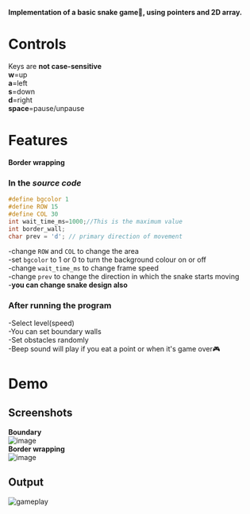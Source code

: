 **Implementation of a basic snake game🐍, using pointers and 2D array.**  
# Controls  
Keys are **not case-sensitive**   
**w**=up  
**a**=left  
**s**=down  
**d**=right  
**space**=pause/unpause  
# Features  
**Border wrapping**
### In the *source code*  
```c
#define bgcolor 1
#define ROW 15
#define COL 30
int wait_time_ms=1000;//This is the maximum value
int border_wall;
char prev = 'd'; // primary direction of movement
```
-change `ROW` and `COL` to change the area  
-set `bgcolor` to 1 or 0 to turn the background colour on or off  
-change `wait_time_ms` to change frame speed  
-change `prev` to change the direction in which the snake starts moving  
-**you can change snake design also**  
### After running the program  
-Select level(speed)  
-You can set boundary walls  
-Set obstacles randomly  
-Beep sound will play if you eat a point or when it's game over🎮  
# Demo  
## Screenshots 
**Boundary**  
![image](https://github.com/user-attachments/assets/887853fe-74a2-47b1-8c2a-3c1d0fb2f68b)  
**Border wrapping**  
![image](https://github.com/user-attachments/assets/63a1ca6c-6770-4968-a0b5-cce786c88f1d)  
## Output    
<p align="left">
  <img src="https://github.com/user-attachments/assets/23b39816-a0f8-4021-9ad1-39890a3f21b6" alt="gameplay">
</p> 





